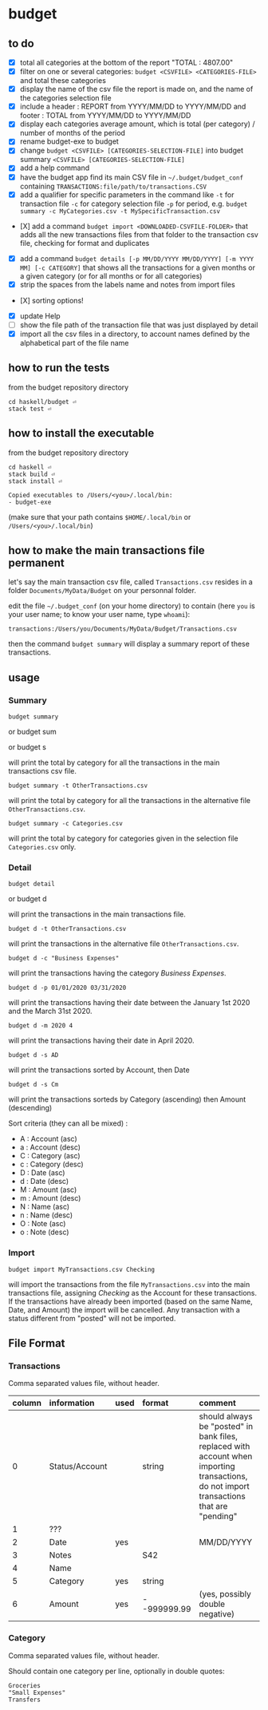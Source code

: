 # budget

## to do

- [X] total all categories at the bottom of the report "TOTAL         : 4807.00"
- [X] filter on one or several categories: `budget <CSVFILE> <CATEGORIES-FILE>` and total these categories
- [X] display the name of the csv file the report is made on, and the name of the categories selection file
- [X] include a header : REPORT from YYYY/MM/DD to YYYY/MM/DD and footer : TOTAL from YYYY/MM/DD to YYYY/MM/DD
- [X] display each categories average amount, which is total (per category) / number of months of the period
- [X] rename budget-exe to budget
- [X] change `budget <CSVFILE> [CATEGORIES-SELECTION-FILE]` into  budget summary `<CSVFILE> [CATEGORIES-SELECTION-FILE]`
- [X] add a help command
- [X] have the budget app find its main CSV file in `~/.budget/budget_conf` containing `TRANSACTIONS:file/path/to/transactions.CSV` 
- [X] add a qualifier for specific parameters in the command  like `-t` for transaction file `-c` for category selection file `-p` for period, e.g. `budget summary -c MyCategories.csv -t MySpecificTransaction.csv`
- [X] add a command `budget import <DOWNLOADED-CSVFILE-FOLDER>` that adds all the new transactions files from that folder to the transaction csv file, checking for format and duplicates
- [X] add a command `budget details [-p MM/DD/YYYY MM/DD/YYYY] [-m YYYY MM] [-c CATEGORY]` that shows all the transactions for a given months or a given category (or for all months or for all categories)
- [X] strip the spaces from the labels name and notes from import files
- [X] sorting options!
- [X] update Help
- [ ] show the file path of the transaction file that was just displayed by detail 
- [X] import all the csv files in a directory, to account names defined by the alphabetical part of the file name

## how to run the tests

from the budget repository directory

    cd haskell/budget ⏎
    stack test ⏎

## how to install the executable

from the budget repository directory

    cd haskell ⏎
    stack build ⏎
    stack install ⏎
    
    Copied executables to /Users/<you>/.local/bin:
    - budget-exe

(make sure that your path contains `$HOME/.local/bin` or `/Users/<you>/.local/bin`)

## how to make the main transactions file permanent

let's say the main transaction csv file, called `Transactions.csv` resides in a folder `Documents/MyData/Budget` on your personnal folder.

edit the file `~/.budget_conf` (on your home directory) to contain (here `you` is your user name; to know your user name, type `whoami`):

    transactions:/Users/you/Documents/MyData/Budget/Transactions.csv

then the command `budget summary` will display a summary report of these transactions.

## usage

### Summary

    budget summary 

or 
    budget sum

or 
    budget s

will print the total by category for all the transactions in the main transactions csv file.

    budget summary -t OtherTransactions.csv

will print the total by category for all the transactions in the alternative file `OtherTransactions.csv`.


    budget summary -c Categories.csv

will print the total by category for categories given in the selection file `Categories.csv` only.

### Detail

    budget detail

or
    budget d

will print the transactions in the main transactions file.

    budget d -t OtherTransactions.csv

will print the transactions in the alternative file `OtherTransactions.csv`.

    budget d -c "Business Expenses"

will print the transactions having the category *Business Expenses*.

    budget d -p 01/01/2020 03/31/2020

will print the transactions having their date between the January 1st 2020 and the March 31st 2020.

    budget d -m 2020 4

will print the transactions having their date in April 2020. 

    budget d -s AD

will print the transactions sorted by Account, then Date

    budget d -s Cm

will print the transactions sorteds by Category (ascending) then Amount (descending) 

Sort criteria (they can all be mixed) :

- A : Account (asc)
- a : Account (desc)
- C : Category (asc)
- c : Category (desc)
- D : Date (asc)
- d : Date (desc)
- M : Amount (asc)
- m : Amount (desc)
- N : Name (asc)
- n : Name (desc)
- O : Note (asc)
- o : Note (desc)

### Import

    budget import MyTransactions.csv Checking

will import the transactions from the file `MyTransactions.csv` into the main transactions file, assigning *Checking* as the Account for these transactions. If the transactions have already been imported (based on the same Name, Date, and Amount) the import will be cancelled. Any transaction with a status different from "posted" will not be imported.


## File Format

### Transactions

Comma separated values file, without header.

| column | information | used | format | comment |
| :--    | :--         | :--  | :--    | :--     |
| 0  |  Status/Account |  | string | should always be "posted" in bank files, replaced with account when importing transactions, do not import transactions that are "pending" |
| 1 |  ??? |     | | |
| 2 |  Date | yes |     | MM/DD/YYYY |
| 3 |  Notes |   |S42 | |
| 4 |  Name |    | | |
| 5 |  Category | yes       | string | |
| 6 |  Amount | yes        | --999999.99 | (yes, possibly double negative) |

### Category

Comma separated values file, without header.

Should contain one category per line, optionally in double quotes:

    Groceries
    "Small Expenses"
    Transfers



